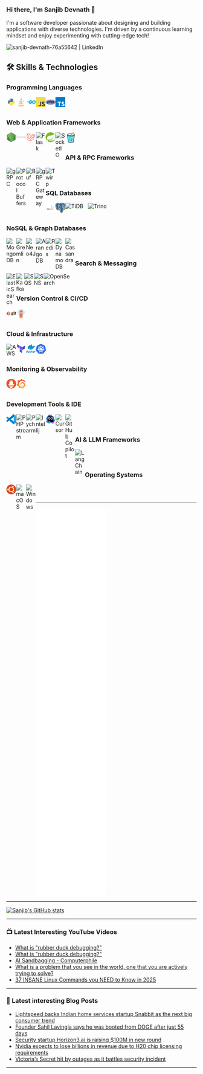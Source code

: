 ### Hi there, I'm Sanjib Devnath 👋

I'm a software developer passionate about designing and building applications with diverse technologies. I'm driven by a continuous learning mindset and enjoy experimenting with cutting-edge tech!

[<img align="left" alt="sanjib-devnath-76a55642 | LinkedIn" title="sanjib-devnath-76a55642 | LinkedIn" src="https://img.shields.io/badge/-Sanjib-informational?style=plastic&logo=linkedin&color=0A66C2" />][linkedin]

<br />

## 🛠️ Skills & Technologies

### Programming Languages
[<img align="left" title="python" alt="Python" width="26px" src="https://raw.githubusercontent.com/github/explore/80688e429a7d4ef2fca1e82350fe8e3517d3494d/topics/python/python.png" />][python]
[<img align="left" title="java" alt="Java" width="26px" src="https://raw.githubusercontent.com/github/explore/80688e429a7d4ef2fca1e82350fe8e3517d3494d/topics/java/java.png" />][java]
[<img align="left" title="golang" alt="GoLang" width="26px" src="https://raw.githubusercontent.com/devicons/devicon/master/icons/go/go-original-wordmark.svg" />][golang]
[<img align="left" title="javascript" alt="JavaScript" width="26px" src="https://raw.githubusercontent.com/github/explore/80688e429a7d4ef2fca1e82350fe8e3517d3494d/topics/javascript/javascript.png" />][javascript]
[<img align="left" title="php" alt="PHP" width="26px" src="https://raw.githubusercontent.com/github/explore/ccc16358ac4530c6a69b1b80c7223cd2744dea83/topics/php/php.png" />][php]
[<img align="left" title="type script" alt="TypScript" width="26px" src="https://raw.githubusercontent.com/github/explore/80688e429a7d4ef2fca1e82350fe8e3517d3494d/topics/typescript/typescript.png" />][typescript]

<br />
<br />

### Web & Application Frameworks
[<img align="left" title="nodejs" alt="Node.js" width="26px" src="https://raw.githubusercontent.com/github/explore/80688e429a7d4ef2fca1e82350fe8e3517d3494d/topics/nodejs/nodejs.png" />][nodejs]
[<img align="left" title="expressJS" alt="Express" width="26px" src="https://raw.githubusercontent.com/github/explore/80688e429a7d4ef2fca1e82350fe8e3517d3494d/topics/express/express.png" />][express]
[<img align="left" title="laravel" alt="Laravel" width="26px" src="https://raw.githubusercontent.com/github/explore/56a826d05cf762b2b50ecbe7d492a839b04f3fbf/topics/laravel/laravel.png" />][laravel]
[<img align="left" title="flask" alt="Flask" width="26px" src="https://img.icons8.com/?size=100&id=MHcMYTljfKOr&format=png&color=FFFFFF" />][flask]
[<img align="left" title="spring" alt="Spring" width="26px" src="https://raw.githubusercontent.com/devicons/devicon/master/icons/spring/spring-original.svg" />][spring]
[<img align="left" title="socket io" alt="SocketIO" width="26px" src="./assets/socket-io.svg" />][socketio]
[<img align="left" title="gin" alt="Gin" width="20px" src="https://raw.githubusercontent.com/gin-gonic/logo/master/color.png" style="padding-left: 5px;" />][gin]

<br />
<br />

### API & RPC Frameworks
[<img align="left" title="grpc" alt="gRPC" width="26px" src="https://grpc.io/img/logos/grpc-icon-color.png" />][grpc]
[<img align="left" title="protobuf" alt="Protocol Buffers" width="26px" src="./assets/protobuf-svgrepo-com.svg" />][protobuf]
[<img align="left" title="buf" alt="Buf" width="26px" src="./assets/buf-icon.svg" />][buf]
[<img align="left" title="grpc-gateway" alt="gRPC Gateway" width="26px" src="./assets/grpc-gateway-icon.svg" />][grpc-gateway]
[<img align="left" title="twirp" alt="Twirp" width="26px" src="./assets/twirp-icon.svg" />][twirp]

<br />
<br />

### SQL Databases
[<img align="left" title="mysql" alt="MySQL" width="26px" src="https://raw.githubusercontent.com/github/explore/80688e429a7d4ef2fca1e82350fe8e3517d3494d/topics/mysql/mysql.png" />][mysql]
[<img align="left" title="postgress" alt="Postgress" width="26px" src="https://raw.githubusercontent.com/github/explore/80688e429a7d4ef2fca1e82350fe8e3517d3494d/topics/postgresql/postgresql.png" />][plsql]
[<img align="left" title="tidb" alt="TiDB" width="60px" src="./assets/tidb.svg" />][tidb]
[<img align="left" title="trino" alt="Trino" width="60px" src="https://trino.io/assets/trino-og.png" />][trino]

<br />
<br />

### NoSQL & Graph Databases
[<img align="left" title="mongodb" alt="MongoDB" width="26px" src="https://cdn.iconscout.com/icon/free/png-256/mongodb-3-1175138.png" />][mongodb]
[<img align="left" title="gremlin" alt="Gremlin" width="26px" src="https://tinkerpop.apache.org/docs/3.5.1/images/gremlin-standing.png" />][gremlin]
[<img align="left" title="neo4j" alt="Neo4J" width="26px" src="https://www.iotone.com/files/vendor/logo_Neo4j.jpg" />][neo4j]
[<img align="left" title="arangodb" alt="ArangoDB" width="26px" src="./assets/logos--arangodb-icon.png" />][arangodb]
[<img align="left" title="redis" alt="Redis" width="26px" src="https://cdn4.iconfinder.com/data/icons/redis-2/1451/Untitled-2-512.png" />][redis]
[<img align="left" title="dynamodb" alt="DynamoDB" width="26px" src="https://cdn.worldvectorlogo.com/logos/aws-dynamodb.svg" />][dynamodb]
[<img align="left" title="cassandra" alt="Cassandra" width="26px" src="https://upload.wikimedia.org/wikipedia/commons/thumb/5/5e/Cassandra_logo.svg/1200px-Cassandra_logo.svg.png" />][cassandra]

<br />
<br />

### Search & Messaging
[<img align="left" title="elasticsearch" alt="ElasticSearch" width="26px" src="https://cdn.freebiesupply.com/logos/large/2x/elasticsearch-logo-png-transparent.png" />][elasticsearch]
[<img align="left" title="kafka" alt="Kafka" width="21px" src="https://www.pinclipart.com/picdir/middle/573-5739191_kafka-stream-icon-clipart.png" />][kafka]
[<img align="left" title="sqs" alt="SQS" width="26px" src="./assets/Simple Queue Service.png" />][sqs]
[<img align="left" title="sns" alt="SNS" width="26px" src="./assets/aws-sns.svg" />][sns]
[<img align="left" title="opensearch" alt="OpenSearch" width="70px" src="https://opensearch.org/assets/brand/SVG/Logo/opensearch_logo_default.svg" />][opensearch]

<br />
<br />

### Version Control & CI/CD
[<img align="left" title="git" alt="Git" width="26px" src="https://raw.githubusercontent.com/github/explore/80688e429a7d4ef2fca1e82350fe8e3517d3494d/topics/git/git.png" />][git]
[<img align="left" title="Argo CD" alt="Argo CD" width="26px" src="https://raw.githubusercontent.com/devicons/devicon/master/icons/argocd/argocd-original.svg" />][argocd]

<br />
<br />

### Cloud & Infrastructure
[<img align="left" title="aws" alt="AWS" width="26px" src="https://cdn.icon-icons.com/icons2/2407/PNG/512/aws_icon_146074.png" />][aws]
[<img align="left" title="terraform" alt="Terraform" width="26px" src="https://raw.githubusercontent.com/devicons/devicon/master/icons/terraform/terraform-original.svg" />][terraform]
[<img align="left" title="docker" alt="Docker" width="26px" src="https://raw.githubusercontent.com/github/explore/80688e429a7d4ef2fca1e82350fe8e3517d3494d/topics/docker/docker.png" />][docker]
[<img align="left" title="kubernetes" alt="Kubernetes" width="27px" src="https://raw.githubusercontent.com/github/explore/80688e429a7d4ef2fca1e82350fe8e3517d3494d/topics/kubernetes/kubernetes.png" />][kubernetes]

<br />
<br />

### Monitoring & Observability
[<img align="left" title="Prometheus" alt="Prometheus" width="26px" src="https://raw.githubusercontent.com/devicons/devicon/master/icons/prometheus/prometheus-original.svg" />][prometheus]
[<img align="left" title="Grafana" alt="Grafana" width="26px" src="https://raw.githubusercontent.com/devicons/devicon/master/icons/grafana/grafana-original.svg" />][grafana]

<br />
<br />

### Development Tools & IDE
[<img align="left" title="vscode" alt="Visual Studio Code" width="26px" src="https://raw.githubusercontent.com/github/explore/80688e429a7d4ef2fca1e82350fe8e3517d3494d/topics/visual-studio-code/visual-studio-code.png" />][vscode]
[<img align="left" title="phpstrom" alt="PHPstrom" width="26px" src="https://logonoid.com/images/phpstorm-logo.png" />][phpstrom]
[<img align="left" title="pycharm" alt="Pycharm" width="26px" src="https://logonoid.com/images/pycharm-logo.png" />][pycharm]
[<img align="left" title="intellij" alt="Intellij" width="26px" src="https://logonoid.com/images/thumbs/intellij-idea-logo.png" />][intellij]
[<img align="left" title="goland" alt="GoLand" width="26px" src="https://raw.githubusercontent.com/devicons/devicon/master/icons/goland/goland-original.svg" />][goland]
[<img align="left" title="Cursor" alt="Cursor" width="26px" src="https://img.icons8.com/?size=100&id=DiGZkjCzyZXn&format=png&color=000000" />][cursor]
[<img align="left" title="GitHub Copilot" alt="GitHub Copilot" width="26px" src="https://github.githubassets.com/images/modules/site/copilot/copilot.png" />][copilot]

<br />
<br />

### AI & LLM Frameworks
[<img align="left" title="LangChain" alt="LangChain" width="26px" src="https://cdn.simpleicons.org/langchain/FFFFFF" />][langchain]

<br />
<br />

### Operating Systems
[<img align="left" title="ubuntu" alt="Ubuntu" width="26px" src="https://raw.githubusercontent.com/github/explore/80688e429a7d4ef2fca1e82350fe8e3517d3494d/topics/ubuntu/ubuntu.png" />][ubuntu]
[<img align="left" title="macos" alt="macOS" width="26px" src="./assets/mac-os.png" />][macos]
[<img align="left" title="windows" alt="Windows" width="26px" src="https://upload.wikimedia.org/wikipedia/commons/thumb/5/5f/Windows_logo_-_2012.svg/1200px-Windows_logo_-_2012.svg.png" />][windows]

<br />
<br />

---

![Metrics](/github-metrics.svg)

---

[![Sanjib's GitHub stats](https://github-readme-stats.vercel.app/api?username=sanjibdevnathlabs)](https://github.com/sanjibdevnathlabs)

---

### 📺 Latest Interesting YouTube Videos

<!-- YOUTUBE:START -->
- [What is &quot;rubber duck debugging?&quot;](https://www.youtube.com/watch?v=jB085P7ktMc)
- [What is &quot;rubber duck debugging?&quot;](https://www.youtube.com/watch?v=f98ogUP80KI)
- [AI Sandbagging - Computerphile](https://www.youtube.com/watch?v=pYP0ynR8h-k)
- [What is a problem that you see in the world, one that you are actively trying to solve?](https://www.youtube.com/watch?v=Oc-iNQSxUMQ)
- [37 INSANE Linux Commands you NEED to Know in 2025](https://www.youtube.com/watch?v=6P-vjgPx9ww)
<!-- YOUTUBE:END -->

---

### 📕 Latest interesting Blog Posts

<!-- BLOG-POST-LIST:START -->
- [Lightspeed backs Indian home services startup Snabbit as the next big consumer trend](https://techcrunch.com/2025/05/28/lightspeed-backs-indian-home-services-startup-snabbit-as-the-next-big-consumer-trend/)
- [Founder Sahil Lavingia says he was booted from DOGE after just 55 days](https://techcrunch.com/2025/05/28/founder-sahil-lavingia-says-he-was-booted-from-doge-after-just-55-days/)
- [Security startup Horizon3.ai is raising $100M in new round](https://techcrunch.com/2025/05/28/security-startup-horizon3-ai-is-raising-100m-in-new-round/)
- [Nvidia expects to lose billions in revenue due to H20 chip licensing requirements](https://techcrunch.com/2025/05/28/nvidia-expects-to-lose-billions-in-revenue-due-to-h20-chip-licensing-requirements/)
- [Victoria’s Secret hit by outages as it battles security incident](https://techcrunch.com/2025/05/28/victorias-secret-hit-by-outages-as-it-battles-security-incident/)
<!-- BLOG-POST-LIST:END -->

---

[linkedin]: https://linkedin.com/in/sanjib-devnath-76a55642
[vscode]: https://code.visualstudio.com/
[javascript]: https://www.w3schools.com/js/DEFAULT.asp
[nodejs]: https://nodejs.org/en/
[mongodb]: https://www.mongodb.com/
[gremlin]: https://tinkerpop.apache.org/
[java]: https://www.java.com/en/
[php]: https://www.php.net/
[golang]: https://go.dev/
[typescript]: https://www.typescriptlang.org/
[mysql]: https://www.mysql.com/
[neo4j]: https://neo4j.com/
[arangodb]: https://www.arangodb.com/
[ubuntu]: https://ubuntu.com/
[phpstrom]: https://www.jetbrains.com/phpstorm/
[intellij]: https://www.jetbrains.com/idea/
[pycharm]: https://www.jetbrains.com/pycharm/
[goland]: https://www.jetbrains.com/go/
[kubernetes]: https://kubernetes.io/
[terraform]: https://www.terraform.io/
[laravel]: https://laravel.com/
[express]: https://expressjs.com/
[flask]: https://flask.palletsprojects.com/en/2.0.x/
[python]: https://www.python.org/
[spring]: https://spring.io/projects/spring-boot
[redis]: https://redis.io/
[docker]: https://www.docker.com/
[aws]: https://aws.amazon.com/
[socketIO]: https://socket.io/
[kafka]: https://kafka.apache.org/
[plsql]: https://www.postgresql.org/
[git]: https://git-scm.com/
[elasticsearch]: https://www.elastic.co/elasticsearch/
[kibana]: https://www.elastic.co/kibana/

[langchain]: https://www.langchain.com/
[prometheus]: https://prometheus.io/
[grafana]: https://grafana.com/
[argocd]: https://argo-cd.readthedocs.io/
[cursor]: https://cursor.sh/
[copilot]: https://github.com/features/copilot
[gin]: https://gin-gonic.com/
[grpc]: https://grpc.io/
[protobuf]: https://developers.google.com/protocol-buffers
[buf]: https://buf.build/
[grpc-gateway]: https://github.com/grpc-ecosystem/grpc-gateway
[twirp]: https://github.com/twitchtv/twirp
[tidb]: https://pingcap.com/tidb/
[trino]: https://trino.io/
[dynamodb]: https://aws.amazon.com/dynamodb/
[cassandra]: https://cassandra.apache.org/
[sqs]: https://aws.amazon.com/sqs/
[sns]: https://aws.amazon.com/sns/
[opensearch]: https://opensearch.org/
[macos]: https://www.apple.com/macos/
[windows]: https://www.microsoft.com/windows/

